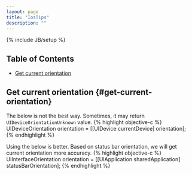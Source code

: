```yaml
---
layout: page
title: "IosTips"
description: ""
---
```

{% include JB/setup %}

## Table of Contents
- [Get current orientation](#get-current-orientation)



## Get current orientation {#get-current-orientation}

The below is not the best way. Sometimes, it may return ```UIDeviceOrientationUnknown``` value.
{% highlight objective-c %}
UIDeviceOrientation orientation = [[UIDevice currentDevice] orientation];
{% endhighlight %}

Using the below is better. Based on status bar orientation, we will get current orientation more accuracy.
{% highlight objective-c %}
UIInterfaceOrientation orientation = [[UIApplication sharedApplication] statusBarOrientation];
{% endhighlight %}


